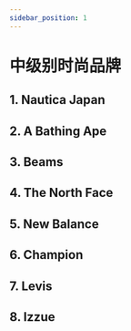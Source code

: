 ```yaml
---
sidebar_position: 1
---
```


# 中级别时尚品牌
## 1. Nautica Japan

## 2. A Bathing Ape

## 3. Beams

## 4. The North Face

## 5. New Balance

## 6. Champion

## 7. Levis

## 8. Izzue